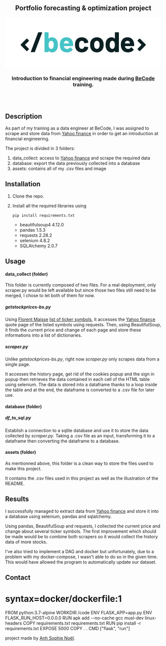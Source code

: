<h2 align="center"> Portfolio forecasting & optimization project </h2>
<p align="center"><a href="https://github.com/AnhSN/becode-financial_engineering_intro.git">
<img src="assets/BeCode_color.png" alt="Logo of BeCode"></a></p>

<h3 align="center">Introduction to financial engineering made during <a href="https://github.com/becodeorg">BeCode</a> training.</h3><br><br>

## Description

As part of my training as a data engineer at BeCode, I was assigned to scrape and store data from [Yahoo finance](https://finance.yahoo.com) in order to get an introduction at financial engineering.

The project is divided in 3 folders:

1. data_collect: access to [Yahoo finance](https://finance.yahoo.com) and scrape the required data
2. database: export the data previously collected into a database
3. assets: contains all of my .csv files and image

## Installation

1. Clone the repo.
2. Install all the required libraries using

   ```
   pip install requirements.txt
   ```

   * beautifulsoup4 4.12.0
   * pandas 1.5.3
   * requests 2.28.2
   * selenium 4.8.2
   * SQLAlchemy 2.0.7

## Usage

#### data_collect (folder)

This folder is currently composed of two files. For a real deployment, only scraper.py would be left available but since those two files still need to be merged, I chose to let both of them for now.

##### getstockprices-bs.py

Using [Florent Maisse](https://github.com/Flotchet) [list of ticker symbols](https://github.com/Flotchet/All-tickers-around-the-world), it accesses the [Yahoo finance](https://finance.yahoo.com) quote page of the listed symbols using requests. Then, using BeautifulSoup, it finds the current price and change of each page and store these informations into a list of dictionaries.

##### scraper.py

Unlike *getstockprices-bs.py*, right now *scraper.py* only scrapes data from a single page.

It accesses the history page, get rid of the cookies popup and the sign in popup then retrieves the data contained in each cell of the HTML table using selenium. The data is stored into a dataframe thanks to a loop inside the table and at the end, the dataframe is converted to a .csv file for later use.

#### database (folder)

##### df_to_sql.py

Establish a connection to a sqlite database and use it to store the data collected by *scraper.py*. Taking a .csv file as an input, transforming it to a dataframe then converting the dataframe to a database.

#### assets (folder)

As mentionned above, this folder is a clean way to store the files used to make this project.

It contains the .csv files used in this project as well as the illustration of the README.

## Results

I successfully managed to extract data from [Yahoo finance](https://finance.yahoo.com) and store it into a database using selenium, pandas and sqlalchemy.

Using pandas, BeautifulSoup and requests, I collected the current price and change about several ticker symbols. The first improvement which should be made would be to combine both scrapers so it would collect the history data of more stocks.

I've also tried to implement a DAG and docker but unfortunately, due to a problem with my docker-compose, I wasn't able to do so in the given time. This would have allowed the program to automatically update our dataset.

## Contact

# syntax=docker/dockerfile:1

FROM python:3.7-alpine
WORKDIR /code
ENV FLASK_APP=app.py
ENV FLASK_RUN_HOST=0.0.0.0
RUN apk add --no-cache gcc musl-dev linux-headers
COPY requirements.txt requirements.txt
RUN pip install -r requirements.txt
EXPOSE 5000
COPY . .
CMD ["flask", "run"]

project made by [Anh Sophie Noël](https://www.linkedin.com/in/anhsn-vision/).
